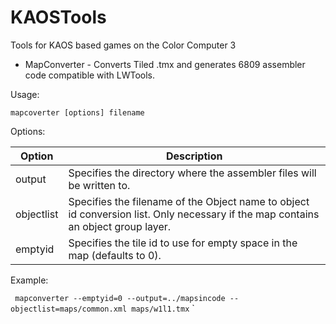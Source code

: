 # KAOSTools

Tools for KAOS based games on the Color Computer 3

* MapConverter - Converts Tiled .tmx and generates 6809 assembler code compatible with LWTools.

Usage:

`
	mapcoverter [options] filename
`


Options:

|Option					| Description
|-----------------------|--------------
| output | Specifies the directory where the assembler files will be written to.
| objectlist | Specifies the filename of the Object name to object id conversion list. Only necessary if the map contains an object group layer.
| emptyid | Specifies the tile id to use for empty space in the map (defaults to 0).

Example:

`
	mapconverter --emptyid=0 --output=../mapsincode --objectlist=maps/common.xml maps/w1l1.tmx`
`

